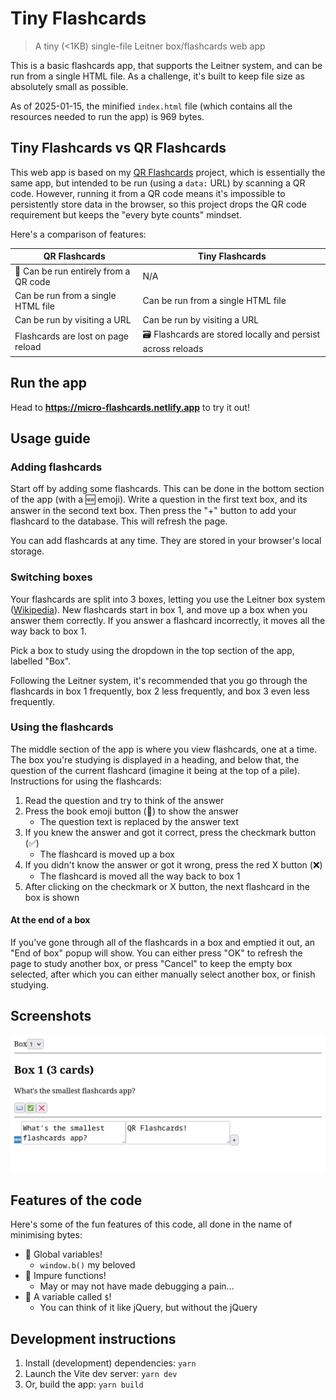 # Tiny Flashcards

> A tiny (<1KB) single-file Leitner box/flashcards web app

This is a basic flashcards app, that supports the Leitner system, and can be run from a single HTML file. As a challenge, it's built to keep file size as absolutely small as possible.

As of 2025-01-15, the minified `index.html` file (which contains all the resources needed to run the app) is 969 bytes.

## Tiny Flashcards vs QR Flashcards

This web app is based on my [QR Flashcards](https://github.com/RandomSearch18/qr-tool) project, which is essentially the same app, but intended to be run (using a `data:` URL) by scanning a QR code. However, running it from a QR code means it's impossible to persistently store data in the browser, so this project drops the QR code requirement but keeps the "every byte counts" mindset.

Here's a comparison of features:

| QR Flashcards                         | Tiny Flashcards                                             |
| ------------------------------------- | ----------------------------------------------------------- |
| 📸 Can be run entirely from a QR code | N/A                                                         |
| Can be run from a single HTML file    | Can be run from a single HTML file                          |
| Can be run by visiting a URL          | Can be run by visiting a URL                                |
| Flashcards are lost on page reload    | 🗃️ Flashcards are stored locally and persist across reloads |

## Run the app

Head to **<https://micro-flashcards.netlify.app>** to try it out!

## Usage guide

### Adding flashcards

Start off by adding some flashcards. This can be done in the bottom section of the app (with a 🆕 emoji). Write a question in the first text box, and its answer in the second text box. Then press the "+" button to add your flashcard to the database. This will refresh the page.

You can add flashcards at any time. They are stored in your browser's local storage.

### Switching boxes

Your flashcards are split into 3 boxes, letting you use the Leitner box system ([Wikipedia](https://en.wikipedia.org/wiki/Leitner_system)). New flashcards start in box 1, and move up a box when you answer them correctly. If you answer a flashcard incorrectly, it moves all the way back to box 1.

Pick a box to study using the dropdown in the top section of the app, labelled "Box".

Following the Leitner system, it's recommended that you go through the flashcards in box 1 frequently, box 2 less frequently, and box 3 even less frequently.

### Using the flashcards

The middle section of the app is where you view flashcards, one at a time. The box you're studying is displayed in a heading, and below that, the question of the current flashcard (imagine it being at the top of a pile). Instructions for using the flashcards:

1. Read the question and try to think of the answer
2. Press the book emoji button (📖) to show the answer
   - The question text is replaced by the answer text
3. If you knew the answer and got it correct, press the checkmark button (✅)
   - The flashcard is moved up a box
4. If you didn't know the answer or got it wrong, press the red X button (❌)
   - The flashcard is moved all the way back to box 1
5. After clicking on the checkmark or X button, the next flashcard in the box is shown

#### At the end of a box

If you've gone through all of the flashcards in a box and emptied it out, an "End of box" popup will show. You can either press "OK" to refresh the page to study another box, or press "Cancel" to keep the empty box selected, after which you can either manually select another box, or finish studying.

## Screenshots

![A screenshot of the (very basic) UI for the web app](screenshot.png)

## Features of the code

Here's some of the fun features of this code, all done in the name of minimising bytes:

- 🎉 Global variables!
  - `window.b()` my beloved
- 🎉 Impure functions!
  - May or may not have made debugging a pain...
- 🎉 A variable called `$`!
  - You can think of it like jQuery, but without the jQuery

## Development instructions

1. Install (development) dependencies: `yarn`
2. Launch the Vite dev server: `yarn dev`
3. Or, build the app: `yarn build`
